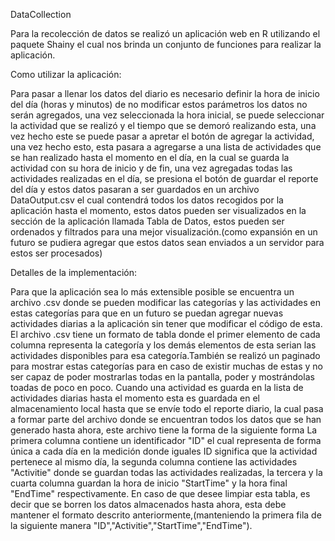 DataCollection

Para la recolección de datos se realizó un aplicación web en R utilizando el paquete Shainy el cual nos brinda un conjunto de funciones para realizar la aplicación.

Como utilizar la aplicación:

Para pasar a llenar los datos del diario es necesario definir la hora de inicio del día (horas y minutos) de no modificar estos parámetros los datos no serán agregados, una vez seleccionada la hora inicial, se puede seleccionar la actividad que se realizó y el tiempo que se demoró realizando esta, una vez hecho este se puede pasar a apretar el botón de agregar la actividad, una vez hecho esto, esta pasara a agregarse a una lista de actividades que se han realizado hasta el momento en el día, en la cual se guarda la actividad con su hora de inicio y de fin, una vez agregadas todas las actividades realizadas en el día, se presiona el botón de guardar el reporte del día y estos datos pasaran a ser guardados en un archivo DataOutput.csv el cual contendrá todos los datos recogidos por la aplicación hasta el momento, estos datos pueden ser visualizados en la sección de la aplicación llamada Tabla de Datos, estos pueden ser ordenados y filtrados para una mejor visualización.(como expansión en un futuro se pudiera agregar que estos datos sean enviados a un servidor para estos ser procesados)

Detalles de la implementación:

Para que la aplicación sea lo más extensible posible se encuentra un archivo .csv donde se pueden modificar las categorías y las actividades en estas categorías para que en un futuro se puedan agregar nuevas actividades diarias a la aplicación sin tener que modificar el código de esta. El archivo .csv tiene un formato de tabla donde el primer elemento de cada columna representa la categoría y los demás elementos de esta serian las actividades disponibles para esa categoría.También se realizó un paginado para mostrar estas categorías para en caso de existir muchas de estas y no ser capaz de poder mostrarlas todas en la pantalla, poder y mostrándolas toadas de poco en poco. Cuando una actividad es guarda en la lista de actividades diarias hasta el momento esta es guardada en el almacenamiento local hasta que se envíe todo el reporte diario, la cual pasa a formar parte del archivo donde se encuentran todos los datos que se han generado hasta ahora, este archivo tiene la forma de la siguiente forma La primera columna contiene un identificador "ID" el cual representa de forma única a cada día en la medición donde iguales ID significa que la actividad pertenece al mismo día, la segunda columna contiene las actividades "Activitie" donde se guardan todas las actividades realizadas, la tercera y la cuarta columna guardan la hora de inicio "StartTime" y la hora final "EndTime" respectivamente. En caso de que desee limpiar esta tabla, es decir que se borren los datos almacenados hasta ahora, esta debe mantener el formato descrito anteriormente,(manteniendo la primera fila de la siguiente manera "ID","Activitie","StartTime","EndTime").
